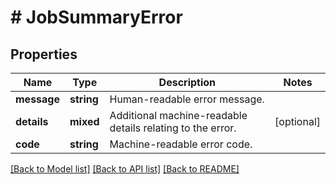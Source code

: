 # # JobSummaryError

## Properties

Name | Type | Description | Notes
------------ | ------------- | ------------- | -------------
**message** | **string** | Human-readable error message. |
**details** | **mixed** | Additional machine-readable details relating to the error. | [optional]
**code** | **string** | Machine-readable error code. |

[[Back to Model list]](../../README.md#models) [[Back to API list]](../../README.md#endpoints) [[Back to README]](../../README.md)
